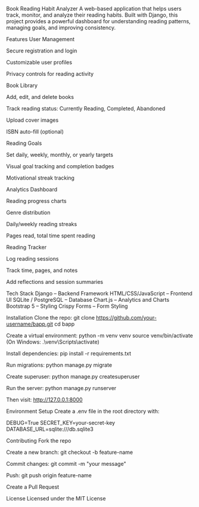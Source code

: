 Book Reading Habit Analyzer
A web-based application that helps users track, monitor, and analyze their reading habits. Built with Django, this project provides a powerful dashboard for understanding reading patterns, managing goals, and improving consistency.

Features
User Management

Secure registration and login

Customizable user profiles

Privacy controls for reading activity

Book Library

Add, edit, and delete books

Track reading status: Currently Reading, Completed, Abandoned

Upload cover images

ISBN auto-fill (optional)

Reading Goals

Set daily, weekly, monthly, or yearly targets

Visual goal tracking and completion badges

Motivational streak tracking

Analytics Dashboard

Reading progress charts

Genre distribution

Daily/weekly reading streaks

Pages read, total time spent reading

Reading Tracker

Log reading sessions

Track time, pages, and notes

Add reflections and session summaries

Tech Stack
Django – Backend Framework
HTML/CSS/JavaScript – Frontend UI
SQLite / PostgreSQL – Database
Chart.js – Analytics and Charts
Bootstrap 5 – Styling
Crispy Forms – Form Styling

Installation
Clone the repo:
git clone https://github.com/your-username/bapp.git
cd bapp

Create a virtual environment:
python -m venv venv
source venv/bin/activate
(On Windows: .\venv\Scripts\activate)

Install dependencies:
pip install -r requirements.txt

Run migrations:
python manage.py migrate

Create superuser:
python manage.py createsuperuser

Run the server:
python manage.py runserver

Then visit: http://127.0.0.1:8000

Environment Setup
Create a .env file in the root directory with:

DEBUG=True
SECRET_KEY=your-secret-key
DATABASE_URL=sqlite:///db.sqlite3

Contributing
Fork the repo

Create a new branch: git checkout -b feature-name

Commit changes: git commit -m "your message"

Push: git push origin feature-name

Create a Pull Request

License
Licensed under the MIT License
